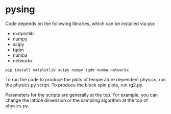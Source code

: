# pysing

Code depends on the following libraries, which can be installed via pip: 
- matplotlib
- numpy
- scipy
- tqdm
- numba
- networkx

`pip install matplotlib scipy numpy tqdm numba networkx`

To run the code to produce the plots of temperature dependent physics, run the physics.py script. To produce the block spin plots, run rg2.py.

Parameters for the scripts are generally at the top. For example, you can change the lattice dimension or the sampling algorithm at the top of physics.py.
